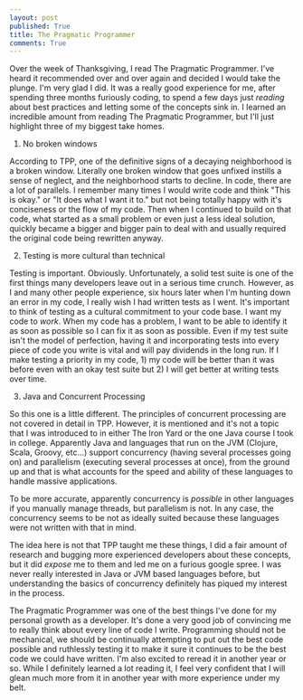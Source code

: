 ```yaml
---
layout: post
published: True
title: The Pragmatic Programmer
comments: True
---
```

Over the week of Thanksgiving, I read The Pragmatic Programmer. I've heard it recommended
over and over again and decided I would take the plunge. I'm very glad I did. It
was a really good experience for me, after spending three months furiously coding, to
spend a few days just _reading_ about best practices and letting some of the concepts
sink in. I learned an incredible amount from reading The Pragmatic Programmer, but I'll just highlight three of my biggest take homes.

1) No broken windows

According to TPP, one of the definitive signs of a decaying neighborhood is a broken
window. Literally one broken window that goes unfixed instills a sense of neglect,
and the neighborhood starts to decline. In code, there are a lot of parallels. I remember
many times I would write code and think "This is okay." or "It does what I want it to." but not being totally happy with it's conciseness or the flow of my code. Then when I continued to build on that code, what started as a small problem or even just a less ideal solution, quickly became a bigger and bigger pain to deal with and usually required the original code being rewritten anyway.

2) Testing is more cultural than technical

Testing is important. Obviously. Unfortunately, a solid test suite is one of the first things many developers leave out in a serious time crunch. However, as I and many other people experience, six hours later when I'm hunting down an error in my code, I really wish I had written tests as I went. It's important to think of testing as a cultural commitment to your code base. I want my code to _work_. When my code has a problem, I want to be able to identify it as soon as possible so I can fix it as soon as possible. Even if my test suite isn't the model of perfection, having it and incorporating tests into every piece of code you write is vital and will pay dividends in the long run. If I make testing a priority in my code, 1) my code will be better than it was before even with an okay test suite but 2) I will get better at writing tests over time.

3) Java and Concurrent Processing

So this one is a little different. The principles of concurrent processing are not
covered in detail in TPP. However, it is mentioned and it's not a topic that I was introduced to in either The Iron Yard or the one Java course I took in college. Apparently Java and languages that run on the JVM (Clojure, Scala, Groovy, etc...) support concurrency (having several processes going on) and parallelism (executing several processes at once), from the ground up and that is what accounts for the speed and ability of these languages to handle massive applications.

To be more accurate, apparently concurrency is _possible_ in other languages if you manually manage threads, but parallelism is not. In any case, the concurrency seems to be not as ideally suited because these languages were not written with that in mind.

The idea here is not that TPP taught me these things, I did a fair amount of research and bugging more experienced developers about these concepts, but it did _expose_ me to them and led me on a furious google spree. I was never really interested in Java or JVM based languages before, but understanding the basics of concurrency definitely has piqued my interest in the process.

The Pragmatic Programmer was one of the best things I've done for my personal growth as a developer. It's done a very good job of convincing me to really think about every line of code I write. Programming should not be mechanical, we should be continually attempting to put out the best code possible and ruthlessly testing it to make it sure it continues to be the best code we could have written. I'm also excited to reread it in another year or so. While I definitely learned a lot reading it, I feel very confident that I will glean much more from it in another year with more experience under my belt.
